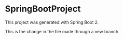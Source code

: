 # SpringBootProject

This project was generated with Spring Boot 2.

This is the change in the file made through a new branch